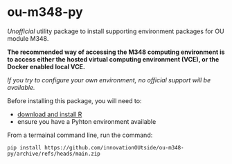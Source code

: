 # ou-m348-py

*Unofficial* utility package to install supporting environment packages for OU module M348.

__The recommended way of accessing the M348 computing environment is to access either the hosted virtual computing environment (VCE), or the Docker enabled local VCE.__

*If you try to configure your own environment, no official support will be available.*

Before installing this package, you will need to:

- [download and install R](https://cran.rstudio.com/)
- ensure you have a Pyhton environment available

From a termainal command line, run the command:

`pip install https://github.com/innovationOUtside/ou-m348-py/archive/refs/heads/main.zip`
